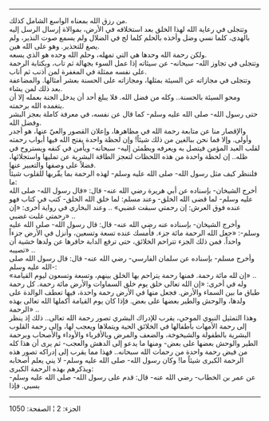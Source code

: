 ------------------------------------------------------------------------

من رزق الله بمعناه الواسع الشامل كذلك.  
وتتجلى في رعاية الله لهذا الخلق بعد استخلافه في الأرض، بموالاة إرسال
الرسل إليه بالهدى، كلما نسي وضل وأخذه بالحلم كلما لج في الضلال ولم يسمع
صوت النذير، ولم يصغ للتحذير. وهو على الله هين.  
ولكن رحمة الله وحدها هي التي تمهله، وحلم الله وحده هو الذي يسعه.  
وتتجلى في تجاوز الله- سبحانه- عن سيئاته إذا عمل السوء بجهالة ثم تاب،
وبكتابة الرحمة على نفسه ممثلة في المغفرة لمن أذنب ثم أناب.  
وتتجلى في مجازاته عن السيئة بمثلها، ومجازاته على الحسنة بعشر أمثالها.
والمضاعفة بعد ذلك لمن يشاء.  
ومحو السيئة بالحسنة.. وكله من فضل الله. فلا يبلغ أحد أن يدخل الجنة بعمله
إلا أن يتغمده الله برحمته.  
حتى رسول الله- صلى الله عليه وسلم- كما قال عن نفسه، في معرفة كاملة بعجز
البشر وفضل الله.  
والإقصار منا عن متابعة رحمة الله في مظاهرها، وإعلان القصور والعيّ عنها،
هو أجدر وأولى. وإلا فما نحن ببالغين من ذلك شيئاً! وإن لحظة واحدة يفتح
الله فيها أبواب رحمته لقلب العبد المؤمن فيتصل به ويعرفه ويطمئن إليه-
سبحانه- ويأمن في كنفه ويستروح في ظله.. إن لحظة واحدة من هذه اللحظات
لتعجز الطاقة البشرية عن تمليها واستجلائها، فضلاً على وصفها والتعبير
عنها.  
فلننظر كيف مثل رسول الله- صلى الله عليه وسلم- لهذه الرحمة بما يقّربها
للقلوب شيئاً ما:  
أخرج الشيخان- بإسناده عن أبي هريرة رضي الله عنه- قال: «قال رسول الله-
صلى الله عليه وسلم- لما قضى الله الخلق- وعند مسلم: لما خلق الله الخلق-
كتب في كتاب فهو عنده فوق العرش: إن رحمتي سبقت غضبي» .. وعند البخاري في
رواية أخرى: «إن رحمتي غلبت غضبي» ..  
وأخرج الشيخان- بإسناده عنه رضي الله عنه- قال: قال رسول الله- صلى الله
عليه وسلم-: «جعل الله الرحمة مائة جزء. فأمسك عنده تسعة وتسعين، وأنزل في
الأرض جزءاً واحداً. فمن ذلك الجزء تتراحم الخلائق، حتى ترفع الدابة حافرها
عن ولدها خشية أن تصيبه» ..  
وأخرج مسلم- بإسناده عن سلمان الفارسي- رضي الله عنه- قال: قال رسول الله
صلى الله عليه وسلم-:  
«إن لله مائة رحمة. فمنها رحمة يتراحم بها الخلق بينهم، وتسعة وتسعون ليوم
القيامة» ..  
وله في أخرى: «إن الله تعالى خلق يوم خلق السماوات والأرض مائة رحمة. كل
رحمة طباق ما بين السماء والأرض. فجعل منها في الأرض رحمة واحدة، فيها تعطف
الوالدة على ولدها، والوحش والطير بعضها على بعض. فإذا كان يوم القيامة
أكملها الله تعالى بهذه الرحمة» ..  
وهذا التمثيل النبوي الموحي، يقرب للإدراك البشري تصور رحمة الله تعالى..
ذلك إذ ينظر إلى رحمة الأمهات بأطفالها في الخلائق الحية ويتملاها ويعجب
لها، وإلى رحمة القلوب البشرية بالطفولة والشيخوخة، والضعف والمرض
وبالأقرباء والأوداء والأصحاب وبرحمة الطير والوحش بعضها على بعض- ومنها ما
يدعو إلى الدهش والعجب- ثم يرى أن هذا كله من فيض رحمة واحدة من رحمات الله
سبحانه.. فهذا مما يقرب إلى إدراكه تصور هذه الرحمة الكبرى شيئاً ما! وكان
رسول الله- صلى الله عليه وسلم- لا يني يعلم أصحابه ويذكرهم بهذه الرحمة
الكبرى:  
عن عمر بن الخطاب- رضي الله عنه- قال: قدم على رسول الله- صلى الله عليه
وسلم- بسبي. فإذا

------------------------------------------------------------------------

الجزء: 2 ¦ الصفحة: 1050
